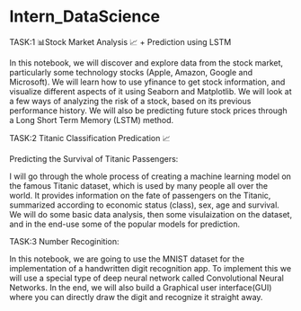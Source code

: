 # Intern_DataScience

TASK:1
📊Stock Market Analysis 📈 + Prediction using LSTM

 In this notebook, we will discover and explore data from the stock market, particularly some technology stocks (Apple, Amazon, Google and Microsoft). We will learn how   to use yfinance to get stock information, and visualize different aspects of it using Seaborn and Matplotlib. We will look at a few ways of analyzing the risk of a       stock, based on its previous performance history. We will also be predicting future stock prices through a Long Short Term Memory (LSTM) method.



TASK:2
Titanic Classification Predication 📈


Predicting the Survival of Titanic Passengers:

 
I will go through the whole process of creating a machine learning model on the famous Titanic dataset, which is used by many people all over the world. It provides    information on the fate of passengers on the Titanic, summarized according to economic status (class), sex, age and survival. We will do some basic data analysis, then some visulaization on the dataset, and in the end-use some of the popular models for prediction.




TASK:3
Number Recoginition:


In this notebook, we are going to use the MNIST dataset for the implementation of a handwritten digit recognition app. To implement this we will use a special type of deep neural network called Convolutional Neural Networks. In the end, we will also build a Graphical user interface(GUI) where you can directly draw the digit and recognize it straight away.
